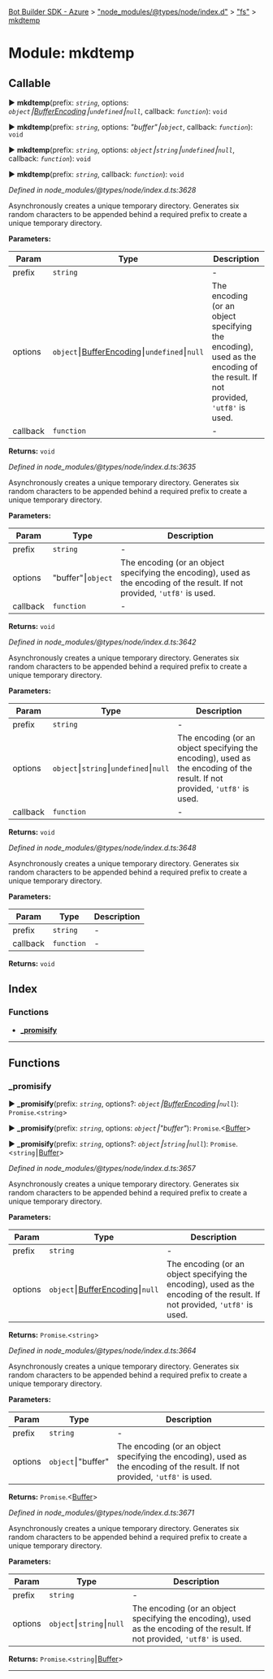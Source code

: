 [Bot Builder SDK - Azure](../README.md) > ["node_modules/@types/node/index.d"](../modules/_node_modules__types_node_index_d_.md) > ["fs"](../modules/_node_modules__types_node_index_d_._fs_.md) > [mkdtemp](../modules/_node_modules__types_node_index_d_._fs_.mkdtemp.md)



# Module: mkdtemp

## Callable
► **mkdtemp**(prefix: *`string`*, options: *`object`⎮[BufferEncoding](_node_modules__types_node_index_d_.md#bufferencoding)⎮`undefined`⎮`null`*, callback: *`function`*): `void`

► **mkdtemp**(prefix: *`string`*, options: *"buffer"⎮`object`*, callback: *`function`*): `void`

► **mkdtemp**(prefix: *`string`*, options: *`object`⎮`string`⎮`undefined`⎮`null`*, callback: *`function`*): `void`

► **mkdtemp**(prefix: *`string`*, callback: *`function`*): `void`



*Defined in node_modules/@types/node/index.d.ts:3628*



Asynchronously creates a unique temporary directory. Generates six random characters to be appended behind a required prefix to create a unique temporary directory.


**Parameters:**

| Param | Type | Description |
| ------ | ------ | ------ |
| prefix | `string`   |  - |
| options | `object`⎮[BufferEncoding](_node_modules__types_node_index_d_.md#bufferencoding)⎮`undefined`⎮`null`   |  The encoding (or an object specifying the encoding), used as the encoding of the result. If not provided, `'utf8'` is used. |
| callback | `function`   |  - |





**Returns:** `void`



*Defined in node_modules/@types/node/index.d.ts:3635*



Asynchronously creates a unique temporary directory. Generates six random characters to be appended behind a required prefix to create a unique temporary directory.


**Parameters:**

| Param | Type | Description |
| ------ | ------ | ------ |
| prefix | `string`   |  - |
| options | "buffer"⎮`object`   |  The encoding (or an object specifying the encoding), used as the encoding of the result. If not provided, `'utf8'` is used. |
| callback | `function`   |  - |





**Returns:** `void`



*Defined in node_modules/@types/node/index.d.ts:3642*



Asynchronously creates a unique temporary directory. Generates six random characters to be appended behind a required prefix to create a unique temporary directory.


**Parameters:**

| Param | Type | Description |
| ------ | ------ | ------ |
| prefix | `string`   |  - |
| options | `object`⎮`string`⎮`undefined`⎮`null`   |  The encoding (or an object specifying the encoding), used as the encoding of the result. If not provided, `'utf8'` is used. |
| callback | `function`   |  - |





**Returns:** `void`



*Defined in node_modules/@types/node/index.d.ts:3648*



Asynchronously creates a unique temporary directory. Generates six random characters to be appended behind a required prefix to create a unique temporary directory.


**Parameters:**

| Param | Type | Description |
| ------ | ------ | ------ |
| prefix | `string`   |  - |
| callback | `function`   |  - |





**Returns:** `void`




## Index

### Functions

* [___promisify__](_node_modules__types_node_index_d_._fs_.mkdtemp.md#___promisify__)



---
## Functions
<a id="___promisify__"></a>

###  ___promisify__

► **___promisify__**(prefix: *`string`*, options?: *`object`⎮[BufferEncoding](_node_modules__types_node_index_d_.md#bufferencoding)⎮`null`*): `Promise`.<`string`>

► **___promisify__**(prefix: *`string`*, options: *`object`⎮"buffer"*): `Promise`.<[Buffer](../interfaces/_node_modules__types_node_index_d_.buffer.md)>

► **___promisify__**(prefix: *`string`*, options?: *`object`⎮`string`⎮`null`*): `Promise`.<`string`⎮[Buffer](../interfaces/_node_modules__types_node_index_d_.buffer.md)>



*Defined in node_modules/@types/node/index.d.ts:3657*



Asynchronously creates a unique temporary directory. Generates six random characters to be appended behind a required prefix to create a unique temporary directory.


**Parameters:**

| Param | Type | Description |
| ------ | ------ | ------ |
| prefix | `string`   |  - |
| options | `object`⎮[BufferEncoding](_node_modules__types_node_index_d_.md#bufferencoding)⎮`null`   |  The encoding (or an object specifying the encoding), used as the encoding of the result. If not provided, `'utf8'` is used. |





**Returns:** `Promise`.<`string`>



*Defined in node_modules/@types/node/index.d.ts:3664*



Asynchronously creates a unique temporary directory. Generates six random characters to be appended behind a required prefix to create a unique temporary directory.


**Parameters:**

| Param | Type | Description |
| ------ | ------ | ------ |
| prefix | `string`   |  - |
| options | `object`⎮"buffer"   |  The encoding (or an object specifying the encoding), used as the encoding of the result. If not provided, `'utf8'` is used. |





**Returns:** `Promise`.<[Buffer](../interfaces/_node_modules__types_node_index_d_.buffer.md)>



*Defined in node_modules/@types/node/index.d.ts:3671*



Asynchronously creates a unique temporary directory. Generates six random characters to be appended behind a required prefix to create a unique temporary directory.


**Parameters:**

| Param | Type | Description |
| ------ | ------ | ------ |
| prefix | `string`   |  - |
| options | `object`⎮`string`⎮`null`   |  The encoding (or an object specifying the encoding), used as the encoding of the result. If not provided, `'utf8'` is used. |





**Returns:** `Promise`.<`string`⎮[Buffer](../interfaces/_node_modules__types_node_index_d_.buffer.md)>





___


